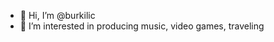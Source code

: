 - 👋 Hi, I’m @burkilic
- 👀 I’m interested in producing music, video games, traveling

<!---
burkilic/burkilic is a ✨ special ✨ repository because its `README.md` (this file) appears on your GitHub profile.
You can click the Preview link to take a look at your changes.
--->
